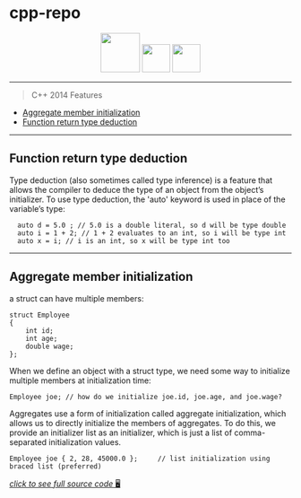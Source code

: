 # cpp-repo

<div id="badges" align="center">

  <img src="https://media.giphy.com/media/QACOVFrnxWgkkm9vAb/giphy.gif" width="70px"/>
  <img src="https://media.giphy.com/media/LgC9OQ53v5mFi/giphy.gif" width="50px"/>
    <img src="https://media.giphy.com/media/LgC9OQ53v5mFi/giphy.gif" width="50px"/>

</div>

---

>C++ 2014 Features
- [Aggregate member initialization](#aggregate-member-initialization)
- [Function return type deduction](#function-return-type-deduction)
---
## Function return type deduction
Type deduction (also sometimes called type inference) is a feature that allows the compiler to deduce the type of an object from the object’s initializer. To use type deduction, the 'auto' keyword is used in place of the variable’s type:

```
  auto d = 5.0 ; // 5.0 is a double literal, so d will be type double
  auto i = 1 + 2; // 1 + 2 evaluates to an int, so i will be type int
  auto x = i; // i is an int, so x will be type int too
```
---
## Aggregate member initialization
a struct can have multiple members:
```
struct Employee
{
    int id;
    int age;
    double wage;
};
```
When we define an object with a struct type, we need some way to initialize multiple members at initialization time:
```
Employee joe; // how do we initialize joe.id, joe.age, and joe.wage?
```
Aggregates use a form of initialization called aggregate initialization, which allows us to directly initialize the members of aggregates. To do this, we provide an initializer list as an initializer, which is just a list of comma-separated initialization values.
```
Employee joe { 2, 28, 45000.0 };     // list initialization using braced list (preferred)
```
[*click to see full source code* :desktop_computer:](https://github.com/Erfan-ram/cpp-repo/blob/master/files/aggregate.cpp)

